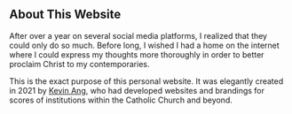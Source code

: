 ## About This Website

After over a year on several social media platforms, I realized that they could only do so much. Before long, I wished I had a home on the internet where I could express my thoughts more thoroughly in order to better proclaim Christ to my contemporaries.

This is the exact purpose of this personal website. It was elegantly created in 2021 by [Kevin Ang](https://www.kevinang.com/), who had developed websites and brandings for scores of institutions within the Catholic Church and beyond.
